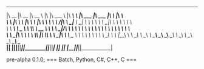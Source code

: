  ________  ________  ________        ___  _______   ________ _________        ________   ________  ___       __      
|\   __  \|\   __  \|\   __  \      |\  \|\  ___ \ |\   ____\\___   ___\     |\   ___  \|\   ___ \|\  \     |\  \    
\ \  \|\  \ \  \|\  \ \  \|\  \     \ \  \ \   __/|\ \  \___\|___ \  \_|     \ \  \\ \  \ \  \_|\ \ \  \    \ \  \   
 \ \   ____\ \   _  _\ \  \\\  \  __ \ \  \ \  \_|/_\ \  \       \ \  \       \ \  \\ \  \ \  \ \\ \ \  \  __\ \  \  
  \ \  \___|\ \  \\  \\ \  \\\  \|\  \\_\  \ \  \_|\ \ \  \____   \ \  \       \ \  \\ \  \ \  \_\\ \ \  \|\__\_\  \ 
   \ \__\    \ \__\\ _\\ \_______\ \________\ \_______\ \_______\  \ \__\       \ \__\\ \__\ \_______\ \____________\
    \|__|     \|__|\|__|\|_______|\|________|\|_______|\|_______|   \|__|        \|__| \|__|\|_______|\|____________|
                                                                                                                     
                                                                                                                     
                                                                                                                     
pre-alpha 0.1.0;
=== Batch, Python, C#, C++, C ===

